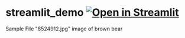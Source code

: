 # streamlit_demo [![Open in Streamlit](https://static.streamlit.io/badges/streamlit_badge_black_white.svg)](https://chelseadcf-example-bearids-streamlit-app-3qkldw.streamlit.app/)

Sample File "8524912.jpg" image of brown bear
